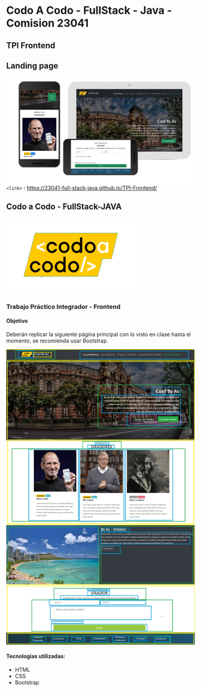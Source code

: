 # Codo A Codo - FullStack - Java - Comision 23041
## TPI Frontend
 

## Landing page
![Conferencia](images/vistas.jpg)
`<link>` : <https://23041-full-stack-java.github.io/TPI-Frontend/>

## Codo a Codo - FullStack-JAVA
![](images/codoacodo.png)

### Trabajo Práctico Integrador - Frontend

#### Objetivo
Deberán replicar la siguiente página principal con lo visto en clase hasta el momento, se recomienda usar Bootstrap.

![](images/final_front_2021.jpg)

#### Tecnologías utilizadas:
- HTML
- CSS
- Bootstrap

